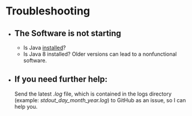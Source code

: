 # Troubleshooting
- ## The Software is not starting
  - Is Java [installed](https://github.com/KarasuRou/LernSoftware/tree/master/docs/english/java_installing.md)?
  - Is Java 8 installed? Older versions can lead to a nonfunctional software.

- ## If you need further help:
    Send the latest _.log_ file, which is contained in the logs directory (example: _stdout_day_month_year.log_) to GitHub as an issue, so I can help you.
